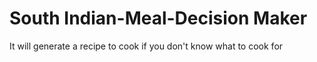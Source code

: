 # South Indian-Meal-Decision Maker
 It will generate a recipe to cook if you don't know what to cook for 
